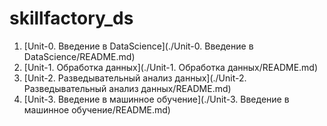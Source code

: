 # skillfactory_ds

1. [Unit-0. Введение в DataScience](./Unit-0. Введение в DataScience/README.md) 
2. [Unit-1. Обработка данных](./Unit-1. Обработка данных/README.md)
3. [Unit-2. Разведывательный анализ данных](./Unit-2. Разведывательный анализ данных/README.md) 
3. [Unit-3. Введение в машинное обучение](./Unit-3. Введение в машинное обучение/README.md) 
